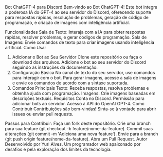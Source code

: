 Bot ChatGPT-4 para Discord
Bem-vindo ao Bot ChatGPT-4! Este bot integra a poderosa IA do GPT-4 ao seu servidor do Discord, oferecendo suporte para respostas rápidas, resolução de problemas, geração de código de programação, e criação de imagens com inteligência artificial.

Funcionalidades
Sala de Texto: Interaja com a IA para obter respostas rápidas, resolver problemas, e gerar códigos de programação.
Sala de Imagens: Envie comandos de texto para criar imagens usando inteligência artificial.
Como Usar
1. Adicionar o Bot ao Seu Servidor
Clone este repositório ou faça o download dos arquivos.
Adicione o bot ao seu servidor do Discord seguindo as instruções da documentação.
2. Configuração Básica
No canal de texto do seu servidor, use comandos para interagir com o bot.
Para gerar imagens, acesse a sala de imagens e envie os comandos de acordo com a sintaxe suportada.
3. Comandos Principais
Texto: Receba respostas, resolva problemas e obtenha ajuda com programação.
Imagens: Crie imagens baseadas em descrições textuais.
Requisitos
Conta no Discord.
Permissão para adicionar bots ao servidor.
Acesso à API do OpenAI GPT-4.
Como Contribuir
Contribuições são bem-vindas! Sinta-se à vontade para abrir issues ou enviar pull requests.

Passos para Contribuir:
Faça um fork deste repositório.
Crie uma branch para sua feature (git checkout -b feature/nome-da-feature).
Commit suas alterações (git commit -m 'Adiciona uma nova feature').
Envie para a branch (git push origin feature/nome-da-feature).
Abra um Pull Request.
Autor
Desenvolvido por Yuri Alves. Um programador web apaixonado por desafios e pela exploração dos limites da tecnologia.
